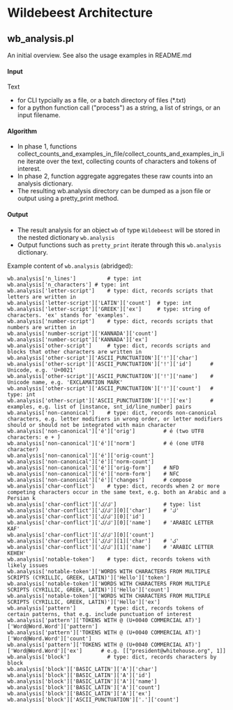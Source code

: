 # Wildebeest Architecture

## wb_analysis.pl

An initial overview.
See also the usage examples in README.md

#### Input

Text
* for CLI typcially as a file, or a batch directory of files (*.txt)
* for a python function call ("process") as a string, a list of strings, or an input filename.

#### Algorithm

* In phase 1, functions collect_counts_and_examples_in_file/collect_counts_and_examples_in_line iterate over the text, collecting counts of characters and tokens of interest.
* In phase 2, function aggregate aggregates these raw counts into an analysis dictionary.
* The resulting wb.analysis directory can be dumped as a json file or output using a pretty_print method.

#### Output

* The result analysis for an object `wb` of type `Wildebeest` will be stored in the nested dictionary `wb.analysis`
* Output functions such as `pretty_print` iterate through this `wb.analysis` dictionary.

Example content of `wb.analysis` (abridged):
```
wb.analysis['n_lines']          # type: int
wb.analysis['n_characters']	# type: int
wb.analysis['letter-script']    # type: dict, records scripts that letters are written in
wb.analysis['letter-script']['LATIN']['count']  # type: int
wb.analysis['letter-script']['GREEK']['ex']     # type: string of characters. 'ex' stands for 'examples'.
wb.analysis['number-script']    # type: dict, records scripts that numbers are written in
wb.analysis['number-script']['KANNADA']['count']
wb.analysis['number-script']['KANNADA']['ex']
wb.analysis['other-script']     # type: dict, records scripts and blocks that other characters are written in
wb.analysis['other-script']['ASCII_PUNCTUATION']['!']['char']
wb.analysis['other-script']['ASCII_PUNCTUATION']['!']['id']      # Unicode, e.g. 'U+0021'
wb.analysis['other-script']['ASCII_PUNCTUATION']['!']['name']    # Unicode name, e.g. 'EXCLAMATION MARK'
wb.analysis['other-script']['ASCII_PUNCTUATION']['!']['count']   # type: int
wb.analysis['other-script']['ASCII_PUNCTUATION']['!']['ex']      # examples, e.g. list of [instance, snt_id/line_number] pairs
wb.analysis['non-canonical']    # type: dict, records non-canonical characters, e.g. letter modifiers in wrong order, or letter modifiers should or should not be integrated with main character
wb.analysis['non-canonical']['é']['orig']         # é (two UTF8 characters: e + ́)
wb.analysis['non-canonical']['é']['norm']         # é (one UTF8 character)
wb.analysis['non-canonical']['é']['orig-count']
wb.analysis['non-canonical']['é']['norm-count']
wb.analysis['non-canonical']['é']['orig-form']    # NFD
wb.analysis['non-canonical']['é']['norm-form']    # NFC
wb.analysis['non-canonical']['é']['changes']      # compose
wb.analysis['char-conflict']    # type: dict, records when 2 or more competing characters occur in the same text, e.g. both an Arabic and a Persian k
wb.analysis['char-conflict']['ك/ک']               # type: list
wb.analysis['char-conflict']['ك/ک'][0]['char']    # 'ك'
wb.analysis['char-conflict']['ك/ک'][0]['id']
wb.analysis['char-conflict']['ك/ک'][0]['name']    # 'ARABIC LETTER KAF'
wb.analysis['char-conflict']['ك/ک'][0]['count']
wb.analysis['char-conflict']['ك/ک'][1]['char']    # 'ک'
wb.analysis['char-conflict']['ك/ک'][1]['name']    # 'ARABIC LETTER KEHEH'
wb.analysis['notable-token']    # type: dict, records tokens with likely issues
wb.analysis['notable-token']['WORDS WITH CHARACTERS FROM MULTIPLE SCRIPTS (CYRILLIC, GREEK, LATIN)']['Hеllο']['token']
wb.analysis['notable-token']['WORDS WITH CHARACTERS FROM MULTIPLE SCRIPTS (CYRILLIC, GREEK, LATIN)']['Hеllο']['count']
wb.analysis['notable-token']['WORDS WITH CHARACTERS FROM MULTIPLE SCRIPTS (CYRILLIC, GREEK, LATIN)']['Hеllο']['ex']
wb.analysis['pattern']          # type: dict, records tokens of certain patterns, that e.g. include punctuation of interest
wb.analysis['pattern']['TOKENS WITH @ (U+0040 COMMERCIAL AT)']['Word@Word.Word']['pattern']
wb.analysis['pattern']['TOKENS WITH @ (U+0040 COMMERCIAL AT)']['Word@Word.Word']['count']
wb.analysis['pattern']['TOKENS WITH @ (U+0040 COMMERCIAL AT)']['Word@Word.Word']['ex']      # e.g. [["president@whitehouse.org", 1]]
wb.analysis['block']            # type: dict, records characters by block
wb.analysis['block']['BASIC_LATIN']['A']['char']
wb.analysis['block']['BASIC_LATIN']['A']['id']
wb.analysis['block']['BASIC_LATIN']['A']['name']
wb.analysis['block']['BASIC_LATIN']['A']['count']
wb.analysis['block']['BASIC_LATIN']['A']['ex']
wb.analysis['block']['ASCII_PUNCTUATION']['.']['count']
```

